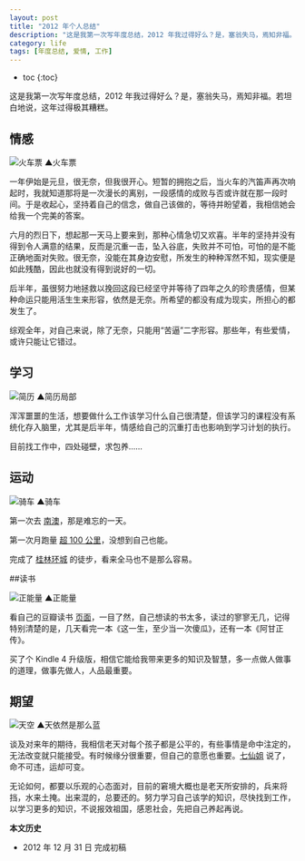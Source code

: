 ```yaml
---
layout: post
title: "2012 年个人总结"
description: "这是我第一次写年度总结，2012 年我过得好么？是，塞翁失马，焉知非福。若坦白地说，这年过得极其糟糕。"
category: life
tags: [年度总结, 爱情, 工作]
---
```


* toc
{:toc}

这是我第一次写年度总结，2012 年我过得好么？是，塞翁失马，焉知非福。若坦白地说，这年过得极其糟糕。

## 情感

![火车票]({{site.IMG_PATH}}/2012-personal-review-01.jpg_640)
&#9650;火车票

一年伊始是元旦，很无奈，但我很开心。短暂的拥抱之后，当火车的汽笛声再次响起时，我就知道那将是一次漫长的离别，一段感情的成败与否或许就在那一段时间。于是收起心，坚持着自己的信念，做自己该做的，等待并盼望着，我相信她会给我一个完美的答案。

六月的烈日下，想起那一天马上要来到，那种心情急切又欢喜。半年的坚持并没有得到令人满意的结果，反而是沉重一击，坠入谷底，失败并不可怕，可怕的是不能正确地面对失败。很无奈，没能在其身边安慰，所发生的种种浑然不知，现实便是如此残酷，因此也就没有得到说好的一切。

后半年，虽很努力地拯救以挽回这段已经坚守并等待了四年之久的珍贵感情，但某种命运只能用活生生来形容，依然是无奈。所希望的都没有成为现实，所担心的都发生了。

综观全年，对自己来说，除了无奈，只能用“苦逼”二字形容。那些年，有些爱情，或许只能让它错过。

## 学习

![简历]({{site.IMG_PATH}}/2012-personal-review-02.png)
&#9650;简历局部

浑浑噩噩的生活，想要做什么工作该学习什么自己很清楚，但该学习的课程没有系统化存入脑里，尤其是后半年，情感给自己的沉重打击也影响到学习计划的执行。

目前找工作中，四处碰壁，求包养……

## 运动

![骑车]({{site.IMG_PATH}}/2012-personal-review-02.jpg_640)
&#9650;骑车

第一次去 [南澳](travel-in-nanao.html)，那是难忘的一天。

第一次月跑量 [超 100 公里](running-notes-in-september.html)，没想到自己也能。

完成了 [桂林环城](hiking-along-the-ring-road-of-guilin.html) 的徒步，看来全马也不是那么容易。

##读书

![正能量]({{site.IMG_PATH}}/2012-personal-review-03.jpg_640)
&#9650;正能量

看自己的豆瓣读书 [页面](http://book.douban.com/people/fooleap)，一目了然，自己想读的书太多，读过的寥寥无几，记得特别清楚的是，几天看完一本《这一生，至少当一次傻瓜》，还有一本《阿甘正传》。

买了个 Kindle 4 升级版，相信它能给我带来更多的知识及智慧，多一点做人做事的道理，做事先做人，人品最重要。

## 期望

![天空]({{site.IMG_PATH}}/2012-personal-review-04.jpg_640)
&#9650;天依然是那么蓝

谈及对来年的期待，我相信老天对每个孩子都是公平的，有些事情是命中注定的，无法改变就只能接受。有时候缘分很重要，但自己的意愿也重要。[七仙姐](http://v.youku.com/v_show/id_XNTY2NTAwNzY=.html) 说了，命不可违，运却可变。

无论如何，都要以乐观的心态面对，目前的窘境大概也是老天所安排的，兵来将挡，水来土掩。出来混的，总要还的。努力学习自己该学的知识，尽快找到工作，以学习更多的知识，不说报效祖国，感恩社会，先把自己养起再说。

**本文历史**

* 2012 年 12 月 31 日 完成初稿

